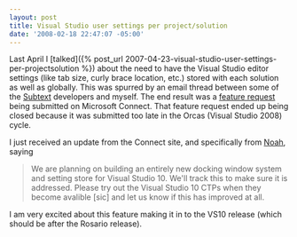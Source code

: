```yaml
---
layout: post
title: Visual Studio user settings per project/solution
date: '2008-02-18 22:47:07 -05:00'
---
```


Last April I [talked]({% post_url 2007-04-23-visual-studio-user-settings-per-projectsolution %}) about the need to have the Visual Studio editor settings (like tab size, curly brace location, etc.) stored with each solution as well as globally. This was spurred by an email thread between some of the [Subtext](http://subtextproject.com/) developers and myself. The end result was a [feature request](https://connect.microsoft.com/VisualStudio/feedback/ViewFeedback.aspx?FeedbackID=272773) being submitted on Microsoft Connect. That feature request ended up being closed because it was submitted too late in the Orcas (Visual Studio 2008) cycle.

I just received an update from the Connect site, and specifically from [Noah](http://blogs.msdn.com/noahc/default.aspx), saying

> We are planning on building an entirely new docking window system and setting store for Visual Studio 10. We'll track this to make sure it is addressed. Please try out the Visual Studio 10 CTPs when they become avalible [sic] and let us know if this has improved at all.

I am very excited about this feature making it in to the VS10 release (which should be after the Rosario release).
